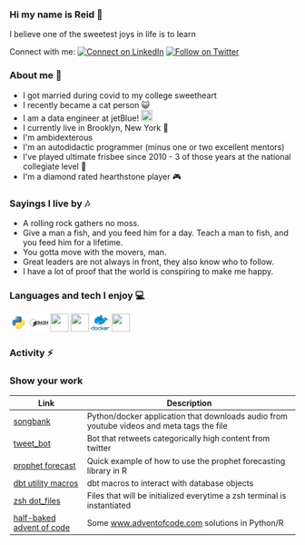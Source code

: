 ### Hi my name is Reid 👋
I believe one of the sweetest joys in life is to learn

Connect with me:
[![Connect on LinkedIn](https://img.shields.io/badge/--linkedin?label=LinkedIn&logo=LinkedIn&style=social)](https://www.linkedin.com/in/reidwil) [![Follow on Twitter](https://img.shields.io/badge/--twitter?label=Twitter&logo=Twitter&style=social)](https://twitter.com/slimebwoy)

### About me :receipt:
- I got married during covid to my college sweetheart
- I recently became a cat person 😺
- I am a data engineer at jetBlue! <img height="20" width="20" src="https://play-lh.googleusercontent.com/J-Al5eRdUvFSw4eeiNR6IC0R4WYVur3KA-eRmwT_8RRKCMBP7p96QFY0eXuzEQKveQ" />
- I currently live in Brooklyn, New York :city_sunset:
- I'm ambidexterous
- I'm an autodidactic programmer (minus one or two excellent mentors)
- I've played ultimate frisbee since 2010 - 3 of those years at the national collegiate level :flying_disc:
- I'm a diamond rated hearthstone player 🎮

### Sayings I live by 🎶
- A rolling rock gathers no moss.
- Give a man a fish, and you feed him for a day. Teach a man to fish, and you feed him for a lifetime.
- You gotta move with the movers, man.
- Great leaders are not always in front, they also know who to follow.
- I have a lot of proof that the world is conspiring to make me happy.

### Languages and tech I enjoy 💻

<img height="32" width="32" src="https://raw.githubusercontent.com/github/explore/80688e429a7d4ef2fca1e82350fe8e3517d3494d/topics/python/python.png" /> <img height="32" width="32" src="https://raw.githubusercontent.com/github/explore/80688e429a7d4ef2fca1e82350fe8e3517d3494d/topics/bash/bash.png" /> <img height="32" width="32" src="https://www.clipartmax.com/png/middle/163-1635688_learn-golang-in-your-own-sandbox-golang-gopher.png" /> <img height="32" width="32" src="https://symbols.getvecta.com/stencil_96/10_snowflake-icon.c633920292.svg" /> <img height="32" width="32" src="https://raw.githubusercontent.com/github/explore/80688e429a7d4ef2fca1e82350fe8e3517d3494d/topics/docker/docker.png" /> <img height="32" width="32" src="https://www.getdbt.com/ui/img/logos/dbt-logo.svg" />


### Activity ⚡

<!--START_SECTION:activity-->



### Show your work
|Link   	|Description   	|
|---	|---	|
|[songbank](https://github.com/reidwil/songbank) |Python/docker application that downloads audio from youtube videos and meta tags the file |
|[tweet_bot](https://github.com/reidwil/tweet_bot) |Bot that retweets categorically high content from twitter |
|[prophet forecast](https://github.com/reidwil/personal/tree/master/prophet)   	|Quick example of how to use the prophet forecasting library in R   	|
|[dbt utility macros](https://github.com/reidwil/personal/tree/master/dbt/macros/reid-macros)   	|dbt macros to interact with database objects   	|
|[zsh dot_files](https://github.com/reidwil/personal/tree/master/dot_files)  	|Files that will be initialized everytime a zsh terminal is instantiated   	|
|[half-baked advent of code](https://github.com/reidwil/adventofcode)   	|Some www.adventofcode.com solutions in Python/R   	|
